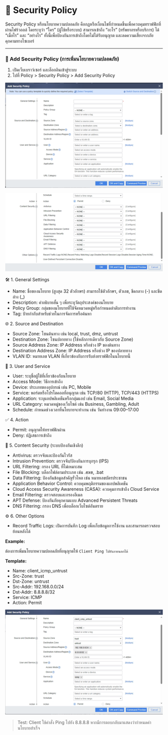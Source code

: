 # 🔐 Security Policy

Security Policy หรือนโยบายความปลอดภัย คือกฎหรือเงื่อนไขที่กำหนดขึ้นเพื่อควบคุมทราฟฟิกที่ผ่านไฟร์วอลล์ โดยระบุว่า “ใคร” (ผู้ใช้หรือระบบ) สามารถเข้าถึง “อะไร” (ทรัพยากรหรือบริการ) ได้ “เมื่อไร” และ “อย่างไร” ทั้งนี้เพื่อป้องกันการเข้าถึงโดยไม่ได้รับอนุญาต และลดความเสี่ยงจากภัยคุกคามทางไซเบอร์

---

### 🧱 Add Security Policy (การเพิ่มนโยบายความปลอดภัย)

1. เปิดเว็บเบราว์เซอร์ และล็อกอินเข้าสู่ระบบ
2. ไปที่ Policy > Security Policy > Add Security Policy

![security-policy-1](/docs/assets/security-policy-1.png)

![security-policy-2](/docs/assets/security-policy-2.png)

🛠️ 1. General Settings

- Name:
  ชื่อของนโยบาย (สูงสุด 32 ตัวอักษร) สามารถใช้ตัวอักษร, ตัวเลข, ขีดกลาง (-) และขีดล่าง (\_)
- Description:
  คำอธิบายสั้น ๆ เพื่อระบุวัตถุประสงค์ของนโยบาย
- Policy Group:
  กลุ่มของนโยบายที่ใช้จัดหมวดหมู่หรือกำหนดลำดับการทำงาน
- Tag:
  ป้ายกำกับสำหรับช่วยในการจัดการหรือค้นหา

🌐 2. Source and Destination

- Source Zone:
  โซนต้นทาง เช่น local, trust, dmz, untrust
- Destination Zone:
  โซนปลายทาง (ใช้หลักการเดียวกับ Source Zone)
- Source Address Zone:
  IP Address หรือช่วง IP ของต้นทาง
- Destination Address Zone:
  IP Address หรือช่วง IP ของปลายทาง
- VLAN ID:
  หมายเลข VLAN ที่เกี่ยวข้องกับการรับส่งทราฟฟิกในนโยบายนี้

👤 3. User and Service

- User:
  ระบุชื่อผู้ใช้ที่เกี่ยวข้องกับนโยบาย
- Access Mode:
  วิธีการเข้าถึง
- Device:
  ประเภทของอุปกรณ์ เช่น PC, Mobile
- Service:
  พอร์ตหรือโปรโตคอลที่อนุญาต เช่น TCP/80 (HTTP), TCP/443 (HTTPS)
- Application:
  ระบุแอปพลิเคชันหรือกลุ่มแอป เช่น Email, Social Media
- URL Category:
  หมวดหมู่ของเว็บไซต์ เช่น Business, Gambling, Adult
- Schedule:
  กำหนดช่วงเวลาที่นโยบายจะทำงาน เช่น วันทำงาน 09:00–17:00

✅ 4. Action

- Permit: อนุญาตให้ทราฟฟิกผ่าน
- Deny: ปฏิเสธการเข้าถึง

🧩 5. Content Security (ระบบป้องกันเชิงลึก)

- Antivirus: ตรวจจับและป้องกันไวรัส
- Intrusion Prevention: ตรวจจับ/ป้องกันการบุกรุก (IPS)
- URL Filtering: กรอง URL ที่ไม่เหมาะสม
- File Blocking: บล็อกไฟล์ตามประเภท เช่น .exe, .bat
- Data Filtering: ป้องกันข้อมูลสำคัญรั่วไหล เช่น หมายเลขบัตรประชาชน
- Application Behavior Control: ควบคุมพฤติกรรมของแอปพลิเคชัน
- Cloud Access Security Awareness (CASA): ควบคุมการเข้าถึง Cloud Service
- Email Filtering: ตรวจสอบและกรองอีเมล
- APT Defense: ป้องกันภัยคุกคามแบบ Advanced Persistent Threats
- DNS Filtering: กรอง DNS เพื่อบล็อกเว็บไซต์อันตราย

⚙️ 6. Other Options

- Record Traffic Logs:
  เปิดการบันทึก Log เพื่อเก็บข้อมูลการใช้งาน และสามารถตรวจสอบย้อนหลังได้

**Example:**

ต้องการเพิ่มนโยบายความปลอดภัยที่อนุญาตให้ `Client Ping ไปยังภายนอกได้`

**Template:**

- Name: client_icmp_untrust
- Src-Zone: trust
- Dst-Zone: untrust
- Src-Addr: 192.168.0.0/24
- Dst-Addr: 8.8.8.8/32
- Service: ICMP
- Action: Permit

![security-policy-3](/docs/assets/security-policy-3.png)

> Test: Client ใช้คำสั่ง Ping ไปยัง 8.8.8.8 หากมีการตอบกลับมาแสดงว่ากำหนดค่านโยบายสำเร็จ
